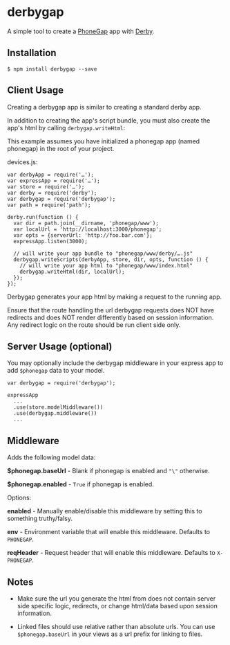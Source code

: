 derbygap
========

A simple tool to create a [PhoneGap](http://phonegap.com) app with [Derby](http://derbyjs.com).

Installation
------------

    $ npm install derbygap --save

Client Usage
------------

Creating a derbygap app is similar to creating a standard derby app.

In addition to creating the app's script bundle, you must also create
the app's html by calling `derbygap.writeHtml`:

This example assumes you have initialized a phonegap app (named phonegap)
in the root of your project.  

devices.js:

    var derbyApp = require('…');
    var expressApp = require('…');
    var store = require('…');
    var derby = require('derby');
    var derbygap = require('derbygap');
    var path = require('path');

    derby.run(function () {
      var dir = path.join(__dirname, 'phonegap/www');
      var localUrl = 'http://localhost:3000/phonegap';
      var opts = {serverUrl: 'http://foo.bar.com'};
      expressApp.listen(3000);

      // will write your app bundle to "phonegap/www/derby/….js"
      derbygap.writeScripts(derbyApp, store, dir, opts, function () {
        // will write your app html to "phonegap/www/index.html"
        derbygap.writeHtml(dir, localUrl);
      });
    });

Derbygap generates your app html by making a request to the running app.

Ensure that the route handling the url derbygap requests does NOT have redirects and does NOT render differently based on session information. Any redirect logic on the route should be run client side only.

Server Usage (optional)
-----------------------

You may optionally include the derbygap middleware in your express app
to add `$phonegap` data to your model.

    var derbygap = require('derbygap');

    expressApp
      ...
      .use(store.modelMiddleware())
      .use(derbygap.middleware())
      ...

Middleware
----------

Adds the following model data:

**$phonegap.baseUrl** - Blank if phonegap is enabled and `"\"` otherwise.

**$phonegap.enabled** - `True` if phonegap is enabled.

Options:

**enabled** - Manually enable/disable this middleware by setting this to something truthy/falsy.

**env** - Environment variable that will enable this middleware. Defaults to `PHONEGAP`.

**reqHeader** - Request header that will enable this middleware. Defaults to `X-PHONEGAP`.

Notes
-----

* Make sure the url you generate the html from does not contain server side specific logic, redirects, or change html/data based upon session information.

* Linked files should use relative rather than absolute urls. You can use `$phonegap.baseUrl` in your views as a url prefix for linking to files.
